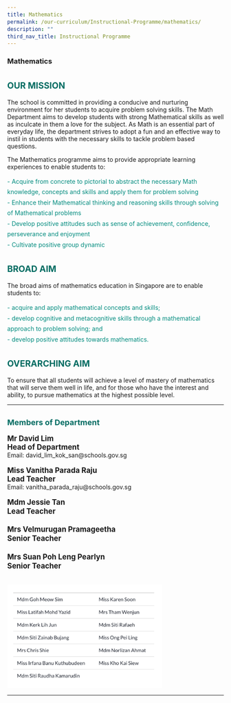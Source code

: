 ```yaml
---
title: Mathematics
permalink: /our-curriculum/Instructional-Programme/mathematics/
description: ""
third_nav_title: Instructional Programme
---
```

### **Mathematics**

<b style="color:#016C62; font-size:20px; line-height: 3;">OUR MISSION</b><br>
The school is committed in providing a conducive and nurturing environment for her students to acquire problem solving skills. The Math Department aims to develop students with strong Mathematical skills as well as inculcate in them a love for the subject. As Math is an essential part of everyday life, the department strives to adopt a fun and an effective way to instil in students with the necessary skills to tackle problem based questions.

The Mathematics programme aims to provide appropriate learning experiences to enable students to:
<p style="color:#038C7F; line-height: 1.75;">
   -   Acquire from concrete to pictorial to abstract the necessary Math knowledge, concepts and skills and apply them for problem solving<br>
   -   Enhance their Mathematical thinking and reasoning skills through solving of Mathematical problems<br>
   -   Develop positive attitudes such as sense of achievement, confidence, perseverance and enjoyment<br>
   -   Cultivate positive group dynamic<br>
</p>

<b style="color:#016C62; font-size:20px; line-height: 3;">BROAD AIM</b><br>
The broad aims of mathematics education in Singapore are to enable students to:

<p style="color:#038C7F; line-height: 1.75;">
 - acquire and apply mathematical concepts and skills; <br>
   -   develop cognitive and metacognitive skills through a mathematical approach to problem solving; and <br>
   -   develop positive attitudes towards mathematics.
</p>

<b style="color:#016C62; font-size:20px; line-height: 3;">OVERARCHING AIM</b><br>
To ensure that all students will achieve a level of mastery of mathematics that will serve them well in life, and for those who have the interest and ability, to pursue mathematics at the highest possible level.
<hr>
<b style="color:#016C62; font-size:18px; line-height: 3;">Members of Department</b><br>
<b style="font-size:17px;">Mr David Lim<br>Head of Department</b><br>
Email: david_lim_kok_san@schools.gov.sg<br><br>
<b style="font-size:17px;">Miss Vanitha Parada Raju<br>Lead Teacher</b><br>
Email: vanitha_parada_raju@schools.gov.sg

<p style="font-size:17px;line-height: 1.24; font-weight:bold;">Mdm Jessie Tan<br>Lead Teacher<br><br>
Mrs Velmurugan Pramageetha<br>Senior Teacher<br><br>
Mrs Suan Poh Leng Pearlyn
<br>Senior Teacher<br></p>
	
<img src="/images/maths.png" alt="maths" style="width:360px;height:240px;margin-top:15px;">

<hr>

